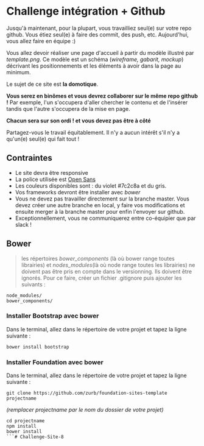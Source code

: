 # Challenge intégration + Github
Jusqu'à maintenant, pour la plupart, vous travailliez seul(e) sur votre repo github. Vous étiez seul(e) à faire des commit, des push, etc. Aujourd'hui, vous allez faire en équipe :)

Vous allez devoir réaliser une page d'accueil à partir du modèle illustré par *template.png*. Ce modèle est un schéma (*wireframe, gabarit, mockup*) décrivant les positionnements et les éléments à avoir dans la page au minimum. 

Le sujet de ce site est **la domotique**.

**Vous serez en binômes et vous devrez collaborer sur le même repo github !**  Par exemple, l'un s'occupera d'aller chercher le contenu et de l'insérer tandis que l'autre s'occupera de la mise en page. 

**Chacun sera sur son ordi ! et vous devez pas être à côté**

Partagez-vous le travail équitablement. Il n'y a aucun intérêt s'il n'y a qu'un(e) seul(e) qui fait tout !

## Contraintes
* Le site devra être responsive
* La police utilisée est [Open Sans](https://www.google.com/fonts/specimen/Open+Sans)
* Les couleurs disponibles sont : du violet #7c2c8a et du gris.
* Vos frameworks devront être installer avec *bower*
* Vous ne devez pas travailler directement sur la branche master. Vous devez créer une autre branche en local, y faire vos modifications et ensuite merger à la branche master pour enfin l'envoyer sur github.
* Exceptionnellement, vous ne communiquerez entre co-équipier que par slack !

## Bower 

>les répertoires *bower_components* (là où bower range toutes librairies) et *nodes_modules*(là où node range toutes les librairies) ne doivent pas être pris en compte dans le versionning. Ils doivent être ignorés.
Pour ce faire, créer un fichier .gitignore puis ajouter les suivants : 
```
node_modules/
bower_components/
```

### Installer Bootstrap avec bower
Dans le terminal, allez dans le répertoire de votre projet et tapez la ligne suivante :
```
bower install bootstrap
```

### Installer Foundation avec bower
Dans le terminal, allez dans le répertoire de votre projet et tapez la ligne suivante :
```
git clone https://github.com/zurb/foundation-sites-template projectname
```
*(remplacer projectname par le nom du dossier de votre projet)*
```
cd projectname
npm install
bower install
```# Challenge-Site-8
